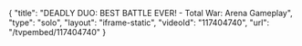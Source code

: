 {
    "title": "DEADLY DUO: BEST BATTLE EVER! - Total War: Arena Gameplay",
    "type": "solo",
    "layout": "iframe-static",
    "videoId": "117404740",
    "url": "\/tvpembed\/117404740"
}